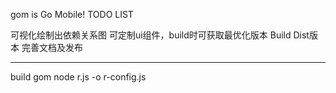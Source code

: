 gom is Go Mobile!
TODO LIST

可视化绘制出依赖关系图
可定制ui组件，build时可获取最优化版本
Build Dist版本
完善文档及发布

--------------------
build gom 
node r.js -o r-config.js
